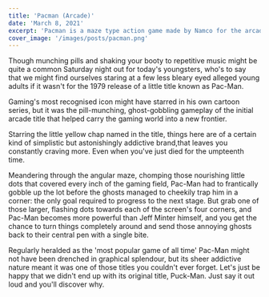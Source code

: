 ```yaml
---
title: 'Pacman (Arcade)'
date: 'March 8, 2021'
excerpt: 'Pacman is a maze type action game made by Namco for the arcades'
cover_image: '/images/posts/pacman.png'
---
```


Though munching pills and shaking your booty to repetitive music might be quite a common Saturday night out for today's youngsters, who's to say that we might find ourselves staring at a few less bleary eyed alleged young adults if it wasn't for the 1979 release of a little title known as Pac-Man.

Gaming's most recognised icon might have starred in his own cartoon series, but it was the pill-munching, ghost-gobbling gameplay of the initial arcade title that helped carry the gaming world into a new frontier.

Starring the little yellow chap named in the title, things here are of a certain kind of simplistic but astonishingly addictive brand,that leaves you constantly craving more. Even when you've just died for the umpteenth time.

Meandering through the angular maze, chomping those nourishing little dots that covered every inch of the gaming field, Pac-Man had to frantically gobble up the lot before the ghosts managed to cheekily trap him in a corner: the only goal required to progress to the next stage. But grab one of those larger, flashing dots towards each of the screen's four corners, and Pac-Man becomes more powerful than Jeff Minter himself, and you get the chance to turn things completely around and send those annoying ghosts back to their central pen with a single bite.

Regularly heralded as the 'most popular game of all time' Pac-Man might not have been drenched in graphical splendour, but its sheer addictive nature meant it was one of those titles you couldn't ever forget. Let's just be happy that we didn't end up with its original title, Puck-Man. Just say it out loud and you'll discover why.

